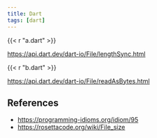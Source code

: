 ```yaml
---
title: Dart
tags: [dart]
---
```


{{< r "a.dart" >}}

<https://api.dart.dev/dart-io/File/lengthSync.html>

{{< r "b.dart" >}}

<https://api.dart.dev/dart-io/File/readAsBytes.html>

## References

- <https://programming-idioms.org/idiom/95>
- <https://rosettacode.org/wiki/File_size>
